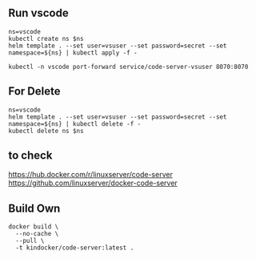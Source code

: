 ## Run vscode
```
ns=vscode
kubectl create ns $ns
helm template . --set user=vsuser --set password=secret --set namespace=${ns} | kubectl apply -f -

kubectl -n vscode port-forward service/code-server-vsuser 8070:8070
```

## For Delete
```
ns=vscode
helm template . --set user=vsuser --set password=secret --set namespace=${ns} | kubectl delete -f -
kubectl delete ns $ns
```



## to check
https://hub.docker.com/r/linuxserver/code-server
https://github.com/linuxserver/docker-code-server


## Build Own
```
docker build \
  --no-cache \
  --pull \
  -t kindocker/code-server:latest .
```